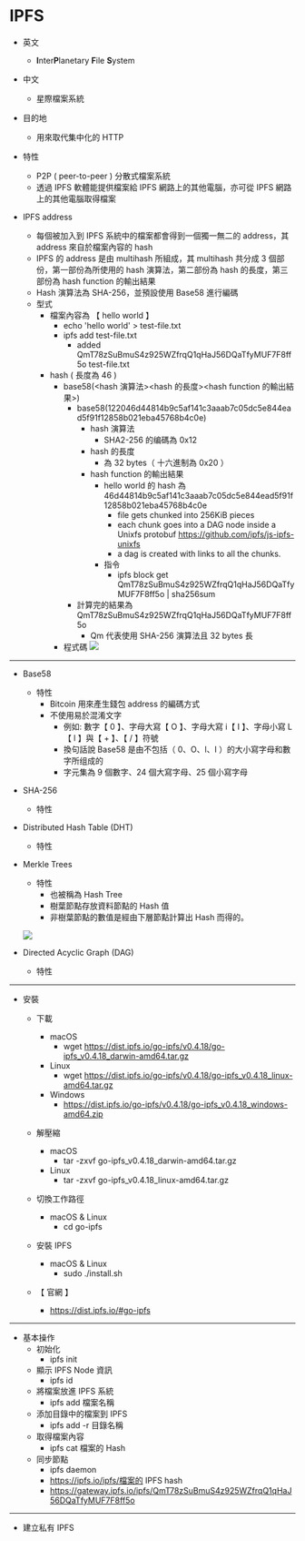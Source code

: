 # IPFS

* 英文
  * **I**nter**P**lanetary **F**ile **S**ystem
  
* 中文
  * 星際檔案系統

* 目的地
  * 用來取代集中化的 HTTP
  
* 特性
  * P2P ( peer-to-peer ) 分散式檔案系統
  * 透過 IPFS 軟體能提供檔案給 IPFS 網路上的其他電腦，亦可從 IPFS 網路上的其他電腦取得檔案

* IPFS address
  * 每個被加入到 IPFS 系統中的檔案都會得到一個獨一無二的 address，其 address 來自於檔案內容的 hash
  * IPFS 的 address 是由 multihash 所組成，其 multihash 共分成 3 個部份，第一部份為所使用的 hash 演算法，第二部份為 hash 的長度，第三部份為 hash function 的輸出結果
  * Hash 演算法為 SHA-256，並預設使用 Base58 進行編碼
  * 型式
    * 檔案內容為 【 hello world 】
      * echo 'hello world' > test-file.txt
      * ipfs add test-file.txt
        * added QmT78zSuBmuS4z925WZfrqQ1qHaJ56DQaTfyMUF7F8ff5o test-file.txt
    * hash ( 長度為 46 )
      * base58(<hash 演算法><hash 的長度><hash function 的輸出結果>)
        * base58(122046d44814b9c5af141c3aaab7c05dc5e844ead5f91f12858b021eba45768b4c0e)
          * hash 演算法
            * SHA2-256 的编碼為 0x12
          * hash 的長度
            * 為 32 bytes（ 十六進制為 0x20 ）
          * hash function 的輸出結果
            * hello world 的 hash 為 46d44814b9c5af141c3aaab7c05dc5e844ead5f91f12858b021eba45768b4c0e
              * file gets chunked into 256KiB pieces
              * each chunk goes into a DAG node inside a Unixfs protobuf https://github.com/ipfs/js-ipfs-unixfs
              * a dag is created with links to all the chunks.
            * 指令
              * ipfs block get QmT78zSuBmuS4z925WZfrqQ1qHaJ56DQaTfyMUF7F8ff5o  | sha256sum
        * 計算完的結果為 QmT78zSuBmuS4z925WZfrqQ1qHaJ56DQaTfyMUF7F8ff5o
          * Qm 代表使用 SHA-256 演算法且 32 bytes 長
       * 程式碼
       ![](https://oranwind.s3.amazonaws.com/2018/Nov/_____2018_11_20___2_44_25-1542696310515.png)

---

* Base58
  * 特性
    * Bitcoin 用來產生錢包 address 的編碼方式
    * 不使用易於混淆文字
      * 例如: 數字【 0 】、字母大寫【 O 】、字母大寫 i【 I 】、字母小寫 L【 l 】與【 + 】、【 / 】符號
      * 換句話說 Base58 是由不包括（ 0、O、l、I ）的大小寫字母和數字所组成的
      * 字元集為 9 個數字、24 個大寫字母、25 個小寫字母

* SHA-256
  * 特性
  
* Distributed Hash Table (DHT)
  * 特性
  
* Merkle Trees
  * 特性
    * 也被稱為 Hash Tree
    * 樹葉節點存放資料節點的 Hash 值
    * 非樹葉節點的數值是經由下層節點計算出 Hash 而得的。
    
  ![](https://oranwind.s3.amazonaws.com/2018/Nov/_____2018_11_21___8_40_07-1542760864253.png)
  
* Directed Acyclic Graph (DAG)
  * 特性
  
---

* 安裝
  * 下載
    * macOS 
      * wget https://dist.ipfs.io/go-ipfs/v0.4.18/go-ipfs_v0.4.18_darwin-amd64.tar.gz
    * Linux
      * wget https://dist.ipfs.io/go-ipfs/v0.4.18/go-ipfs_v0.4.18_linux-amd64.tar.gz  
    * Windows
      * https://dist.ipfs.io/go-ipfs/v0.4.18/go-ipfs_v0.4.18_windows-amd64.zip
  * 解壓縮
    * macOS
      * tar -zxvf go-ipfs_v0.4.18_darwin-amd64.tar.gz
    * Linux
      * tar -zxvf go-ipfs_v0.4.18_linux-amd64.tar.gz
  * 切換工作路徑
    * macOS & Linux
      * cd go-ipfs
  * 安裝 IPFS
    * macOS & Linux
      * sudo ./install.sh
   
  * 【 官網 】 
    * https://dist.ipfs.io/#go-ipfs

---

* 基本操作
  * 初始化
    * ipfs init
  * 顯示 IPFS Node 資訊
    * ipfs id
  * 將檔案放進 IPFS 系統
    * ipfs add 檔案名稱 
  * 添加目錄中的檔案到 IPFS
    * ipfs add -r 目錄名稱
  * 取得檔案內容
    * ipfs cat 檔案的 Hash
  * 同步節點
    * ipfs daemon
    * https://ipfs.io/ipfs/檔案的 IPFS hash
    * https://gateway.ipfs.io/ipfs/QmT78zSuBmuS4z925WZfrqQ1qHaJ56DQaTfyMUF7F8ff5o

---

* 建立私有 IPFS
